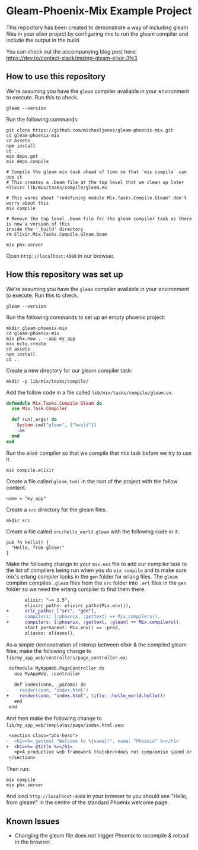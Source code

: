 
# Gleam-Phoenix-Mix Example Project

This repository has been created to demonstrate a way of including gleam files in your elixir
project by configuring mix to run the gleam compiler and include the output in the build.

You can check out the accompanying blog post here: https://dev.to/contact-stack/mixing-gleam-elixir-3fe3

## How to use this repository

We're assuming you have the `gleam` compiler available in your environment to execute. Run this to
check.
```
gleam --version
```

Run the following commands:
```
git clone https://github.com/michaeljones/gleam-phoenix-mix.git
cd gleam-phoenix-mix
cd assets
npm install
cd ..
mix deps.get
mix deps.compile

# Compile the gleam mix task ahead of time so that `mix compile` can use it
# This creates a .beam file at the top level that we clean up later
elixirc lib/mix/tasks/compile/gleam.ex

# This warns about "redefining module Mix.Tasks.Compile.Gleam" don't worry about this
mix compile

# Remove the top level .beam file for the gleam compiler task as there is now a version of this
inside the '_build' directory
rm Elixir.Mix.Tasks.Compile.Gleam.beam

mix phx.server
```

Open `http://localhost:4000` in our browser.

## How this repository was set up

We're assuming you have the `gleam` compiler available in your environment to execute. Run this to
check.
```
gleam --version
```

Run the following commands to set up an empty phoenix project:
```
mkdir gleam-phoenix-mix
cd gleam-phoenix-mix
mix phx.new . --app my_app
mix ecto.create
cd assets 
npm install
cd ..
```

Create a new directory for our gleam compiler task:
```
mkdir -p lib/mix/tasks/compile/
```

Add the follow code in a file called `lib/mix/tasks/compile/gleam.ex`.
```elixir
defmodule Mix.Tasks.Compile.Gleam do
  use Mix.Task.Compiler

  def run(_args) do
    System.cmd("gleam", ["build"])
    :ok
  end
end
```

Run the elixir compiler so that we compile that mix task before we try to use it.
```
mix compile.elixir
```

Create a file called `gleam.toml` in the root of the project with the follow content.
```
name = "my_app"
```

Create a `src` directory for the gleam files.
```
mkdir src
```

Create a file called `src/hello_world.gleam` with the following code in it:
```
pub fn hello() {
  "Hello, from gleam!"
}
```

Make the following change to your `mix.exs` file to add our compiler task to the list of compilers
being run when you do `mix compile` and to make sure mix's erlang compiler looks in the `gen` folder
for erlang files. The `gleam` compiler compiles `.gleam` files from the `src` folder into `.erl`
files in the `gen` folder so we need the erlang compiler to find them there.
```diff
       elixir: "~> 1.5",
       elixirc_paths: elixirc_paths(Mix.env()),
+      erlc_paths: ["src", "gen"],
-      compilers: [:phoenix, :gettext] ++ Mix.compilers(),
+      compilers: [:phoenix, :gettext, :gleam] ++ Mix.compilers(),
       start_permanent: Mix.env() == :prod,
       aliases: aliases(),
```

As a simple demonstration of interop between elixir & the compiled gleam files, make the following
change to `lib/my_app_web/controllers/page_controller.ex`:
```diff
 defmodule MyAppWeb.PageController do
   use MyAppWeb, :controller
 
   def index(conn, _params) do
-    render(conn, "index.html")
+    render(conn, "index.html", title: :hello_world.hello())
   end
 end
```

And then make the following change to `lib/my_app_web/templates/page/index.html.eex`:
```diff
 <section class="phx-hero">
-  <h1><%= gettext "Welcome to %{name}!", name: "Phoenix" %></h1>
+  <h1><%= @title %></h1>
   <p>A productive web framework that<br/>does not compromise speed or maintainability.</p>
 </section>
```

Then run:
```
mix compile
mix phx.server
```

And load `http://localhost:4000` in your browser to you should see "Hello, from gleam!" in the
centre of the standard Phoenix welcome page.

## Known Issues

- Changing the gleam file does not trigger Phoenix to recompile & reload in the browser.
